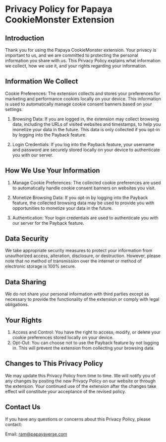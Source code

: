 # Privacy Policy for Papaya CookieMonster Extension
## Introduction
Thank you for using the Papaya CookieMonster extension. Your privacy is important to us, and we are committed to protecting the personal information you share with us. This Privacy Policy explains what information we collect, how we use it, and your rights regarding your information.

## Information We Collect
Cookie Preferences: The extension collects and stores your preferences for marketing and performance cookies locally on your device. This information is used to automatically manage cookie consent banners based on your settings.

1. Browsing Data: If you are logged in, the extension may collect browsing data, including the URLs of visited websites and timestamps, to help you monetize your data in the future. This data is only collected if you opt-in by logging into the Payback feature.

1. Login Credentials: If you log into the Payback feature, your username and password are securely stored locally on your device to authenticate you with our server.

## How We Use Your Information
1. Manage Cookie Preferences: The collected cookie preferences are used to automatically handle cookie consent banners on websites you visit.

1. Monetize Browsing Data: If you opt-in by logging into the Payback feature, the collected browsing data may be used to provide you with opportunities to monetize your data in the future.

1. Authentication: Your login credentials are used to authenticate you with our server for the Payback feature.

## Data Security
We take appropriate security measures to protect your information from unauthorized access, alteration, disclosure, or destruction. However, please note that no method of transmission over the internet or method of electronic storage is 100% secure.

## Data Sharing
We do not share your personal information with third parties except as necessary to provide the functionality of the extension or comply with legal obligations.

## Your Rights
1. Access and Control: You have the right to access, modify, or delete your cookie preferences stored locally on your device.
1. Opt-Out: You can choose not to use the Payback feature by not logging in. This will prevent the extension from collecting your browsing data.

## Changes to This Privacy Policy
We may update this Privacy Policy from time to time. We will notify you of any changes by posting the new Privacy Policy on our website or through the extension. Your continued use of the extension after the changes take effect will constitute your acceptance of the revised policy.

## Contact Us
If you have any questions or concerns about this Privacy Policy, please contact:

Email: ram@papayaverse.com

